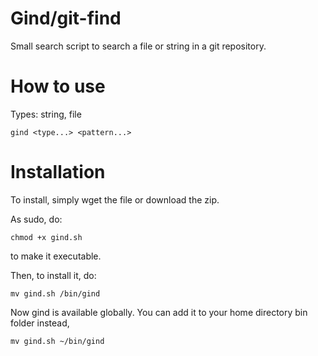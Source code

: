 # Gind/git-find
Small search script to search a file or string in a git repository.

# How to use
Types: string, file
 
`gind <type...> <pattern...>`

# Installation
To install, simply wget the file or download the zip.
 
As sudo, do:

    chmod +x gind.sh
   
to make it executable.
 
Then, to install it, do:

    mv gind.sh /bin/gind

Now gind is available globally. 
You can add it to your home directory bin folder instead, 

    mv gind.sh ~/bin/gind
